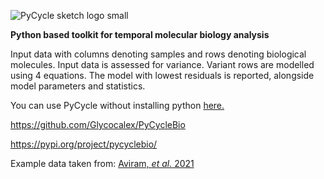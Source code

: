 ![PyCycle sketch logo small](https://github.com/user-attachments/assets/7f7156a6-0cab-45f7-bcdc-6f4d13f106df)

**Python based toolkit for temporal molecular biology analysis**

Input data with columns denoting samples and rows denoting biological molecules.
Input data is assessed for variance.
Variant rows are modelled using 4 equations. The model with lowest residuals is reported, alongside model parameters and statistics.

You can use PyCycle without installing python [here.](https://colab.research.google.com/github/Glycocalex/PyCycleBio/blob/main/PyCycleBio.ipynb)

https://github.com/Glycocalex/PyCycleBio

https://pypi.org/project/pycyclebio/

Example data taken from: [Aviram, _et al._ 2021](https://doi.org/10.1371/journal.pbio.3001492)
